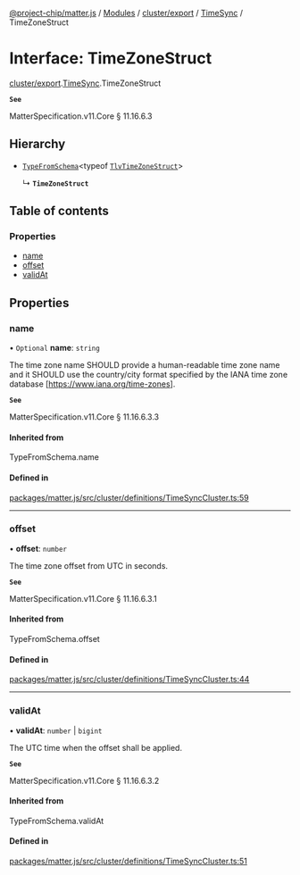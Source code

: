 [@project-chip/matter.js](../README.md) / [Modules](../modules.md) / [cluster/export](../modules/cluster_export.md) / [TimeSync](../modules/cluster_export.TimeSync.md) / TimeZoneStruct

# Interface: TimeZoneStruct

[cluster/export](../modules/cluster_export.md).[TimeSync](../modules/cluster_export.TimeSync.md).TimeZoneStruct

**`See`**

MatterSpecification.v11.Core § 11.16.6.3

## Hierarchy

- [`TypeFromSchema`](../modules/tlv_export.md#typefromschema)\<typeof [`TlvTimeZoneStruct`](../modules/cluster_export.TimeSync.md#tlvtimezonestruct)\>

  ↳ **`TimeZoneStruct`**

## Table of contents

### Properties

- [name](cluster_export.TimeSync.TimeZoneStruct.md#name)
- [offset](cluster_export.TimeSync.TimeZoneStruct.md#offset)
- [validAt](cluster_export.TimeSync.TimeZoneStruct.md#validat)

## Properties

### name

• `Optional` **name**: `string`

The time zone name SHOULD provide a human-readable time zone name and it SHOULD use the country/city format
specified by the IANA time zone database [https://www.iana.org/time-zones].

**`See`**

MatterSpecification.v11.Core § 11.16.6.3.3

#### Inherited from

TypeFromSchema.name

#### Defined in

[packages/matter.js/src/cluster/definitions/TimeSyncCluster.ts:59](https://github.com/project-chip/matter.js/blob/904d0c9b952b91f28a21803759c5e5c66ee4d272/packages/matter.js/src/cluster/definitions/TimeSyncCluster.ts#L59)

___

### offset

• **offset**: `number`

The time zone offset from UTC in seconds.

**`See`**

MatterSpecification.v11.Core § 11.16.6.3.1

#### Inherited from

TypeFromSchema.offset

#### Defined in

[packages/matter.js/src/cluster/definitions/TimeSyncCluster.ts:44](https://github.com/project-chip/matter.js/blob/904d0c9b952b91f28a21803759c5e5c66ee4d272/packages/matter.js/src/cluster/definitions/TimeSyncCluster.ts#L44)

___

### validAt

• **validAt**: `number` \| `bigint`

The UTC time when the offset shall be applied.

**`See`**

MatterSpecification.v11.Core § 11.16.6.3.2

#### Inherited from

TypeFromSchema.validAt

#### Defined in

[packages/matter.js/src/cluster/definitions/TimeSyncCluster.ts:51](https://github.com/project-chip/matter.js/blob/904d0c9b952b91f28a21803759c5e5c66ee4d272/packages/matter.js/src/cluster/definitions/TimeSyncCluster.ts#L51)
